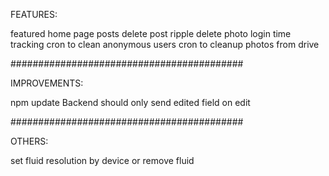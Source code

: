 
FEATURES:

featured home page posts
delete post ripple delete photo
login time tracking
cron to clean anonymous users
cron to cleanup photos from drive

##########################################

IMPROVEMENTS:

npm update
Backend should only send edited field on edit

##########################################

OTHERS:

set fluid resolution by device
or remove fluid

